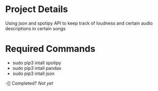 # Project Details
Using json and spotipy API to keep track of
loudness and certain audio descriptions 
in certain songs

# Required Commands
* sudo pip3 intall spotipy
* sudo pip3 intall pandas
* sudo pip3 intall json

-[] Completed?
*Not yet*


